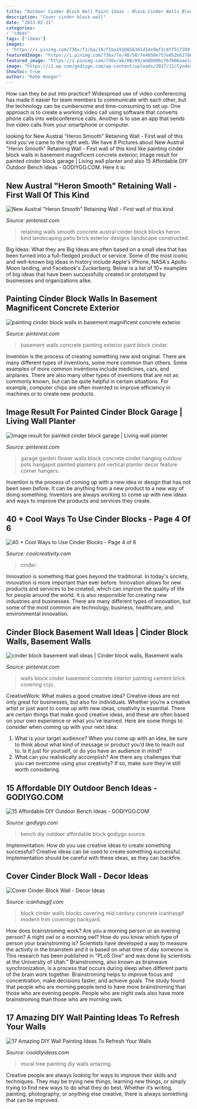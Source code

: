 ```yaml
---
title: "Outdoor Cinder Block Wall Paint Ideas : Block Cinder Walls Blocks Covering Mid Century Concrete Icanhasgif Modern Trim Coverings Backyard"
description: "Cover cinder block wall"
date: "2023-02-21"
categories:
- "ideas"
tags: ["ideas"]
images:
- "https://i.pinimg.com/736x/f1/ba/19/f1ba1910856301d14e9af2c8ff517289.jpg"
featuredImage: "https://i.pinimg.com/736x/7e/40/58/7e4058e757e052b6278e4de8b7aa486a--retaining-walls-herons.jpg"
featured_image: "https://i.pinimg.com/736x/ab/00/09/ab0009bc76f806aae1cb943203d31fcd.jpg"
image: "https://i1.wp.com/godiygo.com/wp-content/uploads/2017/11/Cynder-Block-Bench.jpg?resize=820%2C1455"
ShowToc: true
author: "Robb Hoeger"
---
```



How can they be put into practice?
Widespread use of video conferencing has made it easier for team members to communicate with each other, but the technology can be cumbersome and time-consuming to set up. One approach is to create a working video call using software that converts phone calls into webconference calls. Another is to use an app that sends live video calls from your smartphone or computer.

	

		
looking for New Austral &quot;Heron Smooth&quot; Retaining Wall - First wall of this kind you've came to the right web. We have 8 Pictures about New Austral &quot;Heron Smooth&quot; Retaining Wall - First wall of this kind like painting cinder block walls in basement magnificent concrete exterior, Image result for painted cinder block garage | Living wall planter and also 15 Affordable DIY Outdoor Bench Ideas - GODIYGO.COM. Here it is:
		
    
## New Austral &quot;Heron Smooth&quot; Retaining Wall - First Wall Of This Kind

<img loading=lazy src="https://i.pinimg.com/736x/7e/40/58/7e4058e757e052b6278e4de8b7aa486a--retaining-walls-herons.jpg" onerror="this.onerror=null;this.src='https://tse4.mm.bing.net/th?id=OIP.whqCU5hQTdSVf2i8qsSinQHaFi&amp;pid=15.1';" alt="New Austral &quot;Heron Smooth&quot; Retaining Wall - First wall of this kind">

_Source: pinterest.com_

>retaining walls smooth concrete austral cinder block blocks heron kind landscaping patio brick exterior designs ilandscape constructed. 

	

Big Ideas: What they are
Big Ideas are often based on a small idea that has been turned into a full-fledged product or service. Some of the most iconic and well-known big ideas in history include Apple's iPhone, NASA's Apollo Moon landing, and Facebook's Zuckerberg. 
Below is a list of 10+ examples of big ideas that have been successfully created or prototyped by businesses and organizations alike.

    
## Painting Cinder Block Walls In Basement Magnificent Concrete Exterior

<img loading=lazy src="https://i.pinimg.com/736x/f1/ba/19/f1ba1910856301d14e9af2c8ff517289.jpg" onerror="this.onerror=null;this.src='https://tse1.mm.bing.net/th?id=OIP.2jhRaSdIrhJUuF4mZ7xe1QHaLI&amp;pid=15.1';" alt="painting cinder block walls in basement magnificent concrete exterior">

_Source: pinterest.com_

>basement walls concrete painting exterior paint block cinder. 

	

Invention is the process of creating something new and original. There are many different types of inventions, some more common than others. Some examples of more common inventions include medicines, cars, and airplanes. There are also many other types of inventions that are not as commonly known, but can be quite helpful in certain situations. For example, computer chips are often invented to improve efficiency in machines or to create new products.

    
## Image Result For Painted Cinder Block Garage | Living Wall Planter

<img loading=lazy src="https://i.pinimg.com/736x/ab/00/09/ab0009bc76f806aae1cb943203d31fcd.jpg" onerror="this.onerror=null;this.src='https://tse4.mm.bing.net/th?id=OIP.DKQbDIsHlUKTrNlj3OJX8gHaLH&amp;pid=15.1';" alt="Image result for painted cinder block garage | Living wall planter">

_Source: pinterest.com_

>garage garden flower walls block concrete cinder hanging outdoor pots hangapot painted planters pot vertical planter decor feature corner hangers. 

	

Invention is the process of coming up with a new idea or design that has not been seen before. It can be anything from a new product to a new way of doing something. Inventors are always working to come up with new ideas and ways to improve the products and services they create.

    
## 40 + Cool Ways To Use Cinder Blocks - Page 4 Of 6

<img loading=lazy src="https://coolcreativity.com/wp-content/uploads/2016/06/Cool-Ways-to-Use-Cinder-Blocks-5.jpg" onerror="this.onerror=null;this.src='https://tse3.mm.bing.net/th?id=OIP.6ruleooR3UzlyAkhTNGoagHaJ4&amp;pid=15.1';" alt="40 + Cool Ways to Use Cinder Blocks - Page 4 of 6">

_Source: coolcreativity.com_

>cinder. 

	

Innovation is something that goes beyond the traditional. In today's society, innovation is more important than ever before. Innovation allows for new products and services to be created, which can improve the quality of life for people around the world. It is also responsible for creating new industries and businesses. There are many different types of innovation, but some of the most common are technology, business, healthcare, and environmental innovation.

    
## Cinder Block Basement Wall Ideas | Cinder Block Walls, Basement Walls

<img loading=lazy src="https://i.pinimg.com/736x/7c/11/42/7c1142a6aee084758dd7320205491dbd--basement-walls-basement-ideas.jpg" onerror="this.onerror=null;this.src='https://tse4.mm.bing.net/th?id=OIP.9b4UPBx7g-DVuahnfzsv9AHaFn&amp;pid=15.1';" alt="cinder block basement wall ideas | Cinder block walls, Basement walls">

_Source: pinterest.com_

>walls block cinder basement concrete interior painting cement brick covering ccjc. 

	

CreativeWork: What makes a good creative idea?
Creative ideas are not only great for businesses, but also for individuals. Whether you’re a creative artist or just want to come up with new ideas, creativity is essential. There are certain things that make good creative ideas, and these are often based on your own experience or what you’ve learned. Here are some things to consider when coming up with your next idea: 
1) What is your target audience? When you come up with an idea, be sure to think about what kind of message or product you’d like to reach out to. Is it just for yourself, or do you have an audience in mind? 
2) What can you realistically accomplish? Are there any challenges that you can overcome using your creativity? If so, make sure they’re still worth considering.

    
## 15 Affordable DIY Outdoor Bench Ideas - GODIYGO.COM

<img loading=lazy src="https://i1.wp.com/godiygo.com/wp-content/uploads/2017/11/Cynder-Block-Bench.jpg?resize=820%2C1455" onerror="this.onerror=null;this.src='https://tse4.mm.bing.net/th?id=OIP.Kxxxz0qws1hLbw6n_-vivgHaNJ&amp;pid=15.1';" alt="15 Affordable DIY Outdoor Bench Ideas - GODIYGO.COM">

_Source: godiygo.com_

>bench diy outdoor affordable block godiygo source. 

	

Implementation: How do you use creative ideas to create something successful?
Creative ideas can be used to create something successful. Implementation should be careful with these ideas, as they can backfire.

    
## Cover Cinder Block Wall - Decor Ideas

<img loading=lazy src="https://www.icanhasgif.com/wp-content/uploads/2015/09/Cover-Cinder-Block-Wall.jpg" onerror="this.onerror=null;this.src='https://tse3.mm.bing.net/th?id=OIP.Kb9aDVHz8RtVwG-aAh0wMgHaFj&amp;pid=15.1';" alt="Cover Cinder Block Wall - Decor Ideas">

_Source: icanhasgif.com_

>block cinder walls blocks covering mid century concrete icanhasgif modern trim coverings backyard. 

	

How does brainstroming work?
Are you a morning person or an evening person? A night owl or a morning owl? How do you know which type of person your brainstroming is? Scientists have developed a way to measure the activity in the brainstem and it is based on what time of day someone is. This research has been published in "PLoS One" and was done by scientists at the University of Utah."
Brainstroming, also known as brainwave synchronization, is a process that occurs during sleep when different parts of the brain work together. Brainstroming helps to improve focus and concentration, make decisions faster, and achieve goals. The study found that people who are morning people tend to have more brainstroming than those who are evening people. People who are night owls also have more brainstroming than those who are morning owls.

    
## 17 Amazing DIY Wall Painting Ideas To Refresh Your Walls

<img loading=lazy src="http://cooldiyideas.com/wp-content/uploads/2015/07/Tree-Mural.jpg" onerror="this.onerror=null;this.src='https://tse1.mm.bing.net/th?id=OIP.TW7BOu4x3fj9FSCJ7lLnAgHaJ4&amp;pid=15.1';" alt="17 Amazing DIY Wall Painting Ideas To Refresh Your Walls">

_Source: cooldiyideas.com_

>mural tree painting diy walls amazing. 

	

Creative people are always looking for ways to improve their skills and techniques. They may be trying new things, learning new things, or simply trying to find new ways to do what they do best. Whether it’s writing, painting, photography, or anything else creative, there is always something that can be improved.


